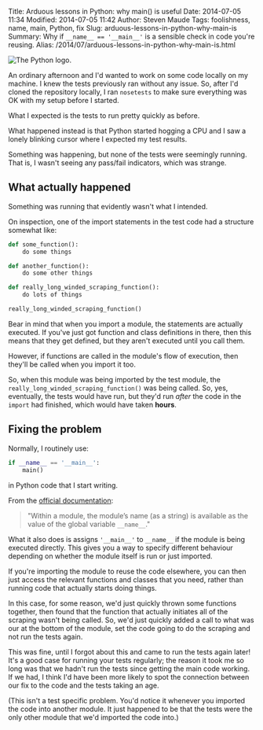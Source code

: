 Title: Arduous lessons in Python: why main() is useful
Date: 2014-07-05 11:34
Modified: 2014-07-05 11:42
Author: Steven Maude
Tags: foolishness, name, main, Python, fix
Slug: arduous-lessons-in-python-why-main-is
Summary: Why if `__name__ == '__main__'` is a sensible check in code you're reusing.
Alias: /2014/07/arduous-lessons-in-python-why-main-is.html

<img class="article-image" src="{filename}/images/2014/python_logo.png" alt="The Python logo.">

An ordinary afternoon and I'd wanted to work on some code locally on my
machine. I knew the tests previously ran without any issue. So, after
I'd cloned the repository locally, I ran `nosetests` to make sure
everything was OK with my setup before I started.

What I expected is the tests to run pretty quickly as before.

What happened instead is that Python started hogging a CPU and I saw a
lonely blinking cursor where I expected my test results.

Something was happening, but none of the tests were seemingly running.
That is, I wasn't seeing any pass/fail indicators, which was strange.

## What actually happened

Something was running that evidently wasn't what I intended.

On inspection, one of the import statements in the test code had a
structure somewhat like:

```python
def some_function():
    do some things

def another_function():
    do some other things

def really_long_winded_scraping_function():
    do lots of things

really_long_winded_scraping_function()
```

Bear in mind that when you import a module, the statements are actually
executed. If you've just got function and class definitions in there,
then this means that they get defined, but they aren't executed until
you call them.

However, if functions are called in the module's flow of execution, then
they'll be called when you import it too.

So, when this module was being imported by the test module, the
`really_long_winded_scraping_function()` was being called. So, yes,
eventually, the tests would have run, but they'd run *after* the code in
the `import` had finished, which would have taken **hours**.

## Fixing the problem

Normally, I routinely use:

```python
if __name__ == '__main__':
    main()
```

in Python code that I start writing.

From the [official
documentation](https://docs.python.org/2/tutorial/modules.html):

> "Within a module, the module’s name (as a string) is available as the
> value of the global variable `__name__`."

What it also does is assigns `'__main__'` to `__name__` if the module is
being executed directly. This gives you a way to specify different
behaviour depending on whether the module itself is run or just
imported.

If you're importing the module to reuse the code elsewhere, you can then
just access the relevant functions and classes that you need, rather
than running code that actually starts doing things.

In this case, for some reason, we'd just quickly thrown some functions
together, then found that the function that actually initiates all of
the scraping wasn't being called. So, we'd just quickly added a call to
what was our at the bottom of the module, set the code going to do the
scraping and not run the tests again.

This was fine, until I forgot about this and came to run the tests again
later! It's a good case for running your tests regularly; the reason it
took me so long was that we hadn't run the tests since getting the main
code working. If we had, I think I'd have been more likely to spot the
connection between our fix to the code and the tests taking an age.

(This isn't a test specific problem. You'd notice it whenever you
imported the code into another module. It just happened to be that the
tests were the only other module that we'd imported the code into.)
